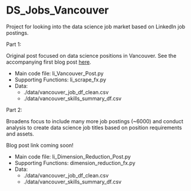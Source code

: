 # DS_Jobs_Vancouver
Project for looking into the data science job market based on LinkedIn job postings.


Part 1:

Original post focused on data science positions in Vancouver. See the accompanying first blog post [here](https://towardsdatascience.com/vancouvers-data-scientist-market-24c43307d784).

* Main code file: li_Vancouver_Post.py  
* Supporting Functions: li_scrape_fx.py  
* Data:   
    * ./data/vancouver_job_df_clean.csv   
    * ./data/vancouver_skills_summary_df.csv   

Part 2:

Broadens focus to include many more job postings (~6000) and conduct analysis to create data science job titles based on position requirements and assets. 

Blog post link coming soon! 

* Main code file: li_Dimension_Reduction_Post.py  
* Supporting Functions: dimension_reduction_fx.py  
* Data: 
    * ./data/vancouver_job_df_clean.csv   
    * ./data/vancouver_skills_summary_df.csv   



